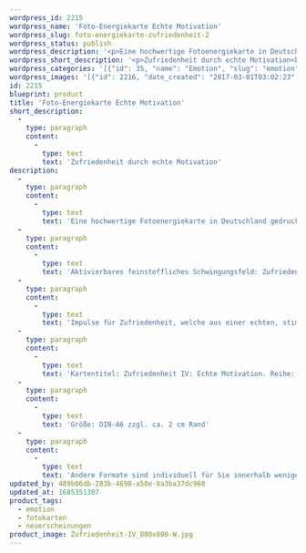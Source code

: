 ```yaml
---
wordpress_id: 2215
wordpress_name: 'Foto-Energiekarte Echte Motivation'
wordpress_slug: foto-energiekarte-zufriedenheit-2
wordpress_status: publish
wordpress_description: '<p>Eine hochwertige Fotoenergiekarte in Deutschland gedruckt und in Handarbeit laminiert. Sie ist in Postkartengröße (DIN-A6) gut zu transportieren und kann auch auf den Körper aufgelegt werden.</p><p>Aktivierbares feinstoffliches Schwingungsfeld: <span class="s1">Zufriedenheit - Echtheit - Motivation</span>.<br />Impulse für Zufriedenheit, welche aus einer echten, stimmigen Motivation entsteht. Aktion und Reaktion aus wahrhaftiger Motivation heraus ausgeführt, als Grundlagen für umfassende und tragfähige Zufriedenheit.</p><p>Kartentitel: Zufriedenheit IV: Echte Motivation<span class="s1">. Reihe: Zufriedenheit. </span>Schwingungsebene: Grün.</p><p>Größe: DIN-A6 zzgl. ca. 2 cm Rand<br />Andere Formate sind individuell für Sie innerhalb weniger Tage herstellbar. Bitte kontaktieren Sie uns hierfür unter <a href="mailto:info@elvedenverlag.de">info@elvedenverlag.de</a>.</p><p><a href="https://my.feenbaum.de/anwendung-energiebilder-foto-laminiert/">Anwendungshinweise</a>      <a href="https://my.feenbaum.de/produktinformationen-fotokarten/">Produktinformationen</a></p>'
wordpress_short_description: '<p>Zufriedenheit durch echte Motivation<br /><em>Hinweis: Das Wasserzeichen „Elveden Verlag Energiebild“ wird nicht mit gedruckt</em></p>'
wordpress_categories: '[{"id": 35, "name": "Emotion", "slug": "emotion"}, {"id": 23, "name": "Fotokarten", "slug": "fotokarten"}, {"id": 66, "name": "Neuerscheinungen", "slug": "neuerscheinungen"}]'
wordpress_images: '[{"id": 2216, "date_created": "2017-03-01T03:02:23", "date_created_gmt": "2017-03-01T01:02:23", "date_modified": "2017-03-01T03:02:23", "date_modified_gmt": "2017-03-01T01:02:23", "src": "https://my.feenbaum.de/wp-content/uploads/2017/04/Zufriedenheit-IV_800x800-W.jpg", "name": "Zufriedenheit-IV_800x800-W", "alt": ""}]'
id: 2215
blueprint: product
title: 'Foto-Energiekarte Echte Motivation'
short_description:
  -
    type: paragraph
    content:
      -
        type: text
        text: 'Zufriedenheit durch echte Motivation'
description:
  -
    type: paragraph
    content:
      -
        type: text
        text: 'Eine hochwertige Fotoenergiekarte in Deutschland gedruckt und in Handarbeit laminiert. Sie ist in Postkartengröße (DIN-A6) gut zu transportieren und kann auch auf den Körper aufgelegt werden.'
  -
    type: paragraph
    content:
      -
        type: text
        text: 'Aktivierbares feinstoffliches Schwingungsfeld: Zufriedenheit - Echtheit - Motivation.'
  -
    type: paragraph
    content:
      -
        type: text
        text: 'Impulse für Zufriedenheit, welche aus einer echten, stimmigen Motivation entsteht. Aktion und Reaktion aus wahrhaftiger Motivation heraus ausgeführt, als Grundlagen für umfassende und tragfähige Zufriedenheit.'
  -
    type: paragraph
    content:
      -
        type: text
        text: 'Kartentitel: Zufriedenheit IV: Echte Motivation. Reihe: Zufriedenheit. Schwingungsebene: Grün.'
  -
    type: paragraph
    content:
      -
        type: text
        text: 'Größe: DIN-A6 zzgl. ca. 2 cm Rand'
  -
    type: paragraph
    content:
      -
        type: text
        text: 'Andere Formate sind individuell für Sie innerhalb weniger Tage herstellbar. Bitte kontaktieren Sie uns hierfür unter info@elvedenverlag.de.'
updated_by: 489b06db-283b-4690-a50e-8a3ba37dc968
updated_at: 1685351307
product_tags:
  - emotion
  - fotokarten
  - neuerscheinungen
product_image: Zufriedenheit-IV_800x800-W.jpg
---
```

